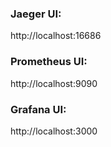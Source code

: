 
### Jaeger UI:

http://localhost:16686

### Prometheus UI:

http://localhost:9090

### Grafana UI:

http://localhost:3000


